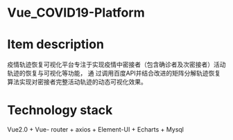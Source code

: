 # Vue_COVID19-Platform

# Item description
疫情轨迹恢复可视化平台专注于实现疫情中密接者（包含确诊者及次密接者）活动轨迹的恢复与可视化等功能，
通 过调⽤百度API并结合改进的矩阵分解轨迹恢复算法实现对密接者完整活动轨迹的动态可视化效果。

# Technology stack
Vue2.0 + Vue- router + axios + Element-UI + Echarts + Mysql
